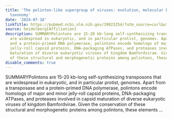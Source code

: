 ```yaml
---
title: 'The polinton-like supergroup of viruses: evolution, molecular biology, and
  taxonomy'
date: '2024-07-18'
linkTitle: https://pubmed.ncbi.nlm.nih.gov/39023254/?utm_source=curl&utm_medium=rss&utm_campaign=pubmed-2&utm_content=1FakS-2QOkCT8HsMOQP1bCRQ4YzyumYOmxmF0moLsQ3dFB1E9V&fc=20220326224207&ff=20240718182022&v=2.18.0.post9+e462414
source: heidelberg[Affiliation]
description: SUMMARYPolintons are 15-20 kb-long self-synthesizing transposons that
  are widespread in eukaryotic, and in particular protist, genomes. Apart from a transposase
  and a protein-primed DNA polymerase, polintons encode homologs of major and minor
  jelly-roll capsid proteins, DNA-packaging ATPases, and proteases involved in capsid
  maturation of diverse eukaryotic viruses of kingdom Bamfordvirae. Given the conservation
  of these structural and morphogenetic proteins among polintons, these elements ...
disable_comments: true
---
```

SUMMARYPolintons are 15-20 kb-long self-synthesizing transposons that are widespread in eukaryotic, and in particular protist, genomes. Apart from a transposase and a protein-primed DNA polymerase, polintons encode homologs of major and minor jelly-roll capsid proteins, DNA-packaging ATPases, and proteases involved in capsid maturation of diverse eukaryotic viruses of kingdom Bamfordvirae. Given the conservation of these structural and morphogenetic proteins among polintons, these elements ...